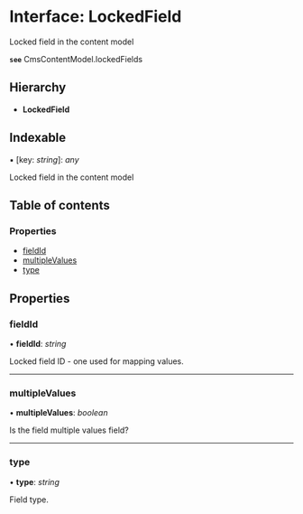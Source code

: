 # Interface: LockedField

Locked field in the content model

**`see`** CmsContentModel.lockedFields

## Hierarchy

* **LockedField**

## Indexable

▪ [key: *string*]: *any*

Locked field in the content model

## Table of contents

### Properties

- [fieldId](lockedfield.md#fieldid)
- [multipleValues](lockedfield.md#multiplevalues)
- [type](lockedfield.md#type)

## Properties

### fieldId

• **fieldId**: *string*

Locked field ID - one used for mapping values.

___

### multipleValues

• **multipleValues**: *boolean*

Is the field multiple values field?

___

### type

• **type**: *string*

Field type.

